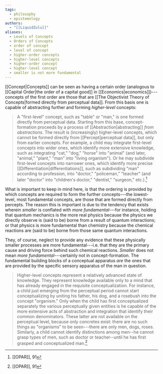 ```yaml
---
tags:
  - philosophy
  - epistemology
authors:
  - "[[LiquidZulu]]"
aliases:
  - Levels of Concepts
  - Orders of Concepts
  - order of concept
  - level of concept
  - higher-order concepts
  - higher-level concepts
  - higher-order concept
  - higher-level concept
  - smaller is not more fundamental
---
```

[[Concept|Concepts]] can be seen as having a certain order (analogous to [[Capital Order|the order of a capital good]] in [[Economics|economics]])---concepts of the first order are those that are [[The Objectivist Theory of Concepts|formed directly from perceptual data]]. From this basis one is capable of abstracting further and forming *higher-level* concepts:

> A "first-level" concept, such as "table" or "man," is one formed directly from perceptual data. Starting from this base, concept-formation proceeds by a process of [[Abstraction|abstracting]] *from abstractions*. The result is (increasingly) higher-level concepts, which cannot be formed directly from [[Percept|perceptual data]], but only from earlier concepts. For example, a child may integrate first-level concepts into wider ones, which identify more extensive knowledge, such as integrating "cat," "dog," "horse" into "animal" (and later, "animal," "plant," "man" into "living organism"). Or he may subdivide first-level concepts into narrower ones, which identify more precise [[Differentiation|differentiations]], such as subdividing "man" according to profession, into "doctor," "policeman," "teacher" (and later "doctor" into "children's doctor," "dentist," "surgeon," etc.).[^1]

What is important to keep in mind here, is that the ordering is provided by which concepts are required to form the further concepts---the lowest-level, most fundamental concepts, are those that are formed directly from percepts. The reason this is important is due to the tendency that exists wherein *smaller* is conflated with *more fundamental*---for instance, holding that quantum mechanics is the more real physics because the physics we directly observe is (said to be) borne from a result of quantum interactions; or that physics is more fundamental than chemistry because the chemical reactions are (said to be) borne from those same quantum interactions. 

They, of course, neglect to provide any evidence that these physically smaller processes are more fundamental---i.e. that they are the primary cause and driving force behind such chemical reactions. *Smaller* does not mean *more fundamental*---certainly not in concept-formation. The fundamental building blocks of a conceptual apparatus *are* the ones that are provided by the specific sensory apparatus of the man in question.

>Higher-level concepts represent a relatively advanced state of knowledge. They represent knowledge available only to a mind that has already engaged in the requisite conceptualization. For instance, a child just emerging from the perceptual period cannot start conceptualizing by uniting his father, his dog, and a rosebush into the concept "organism." Only when the child has first conceptualized separately the various perceptually given entities is he capable of the more extensive acts of abstraction and integration that identify their common denominators. These latter are not available on the perceptual level, because only concretes exist: there are no such things as "organisms" to be seen---there are only men, dogs, roses. Similarly, a child cannot identify distinctions among men--he cannot grasp types of men, such as doctor or teacher--until he has first grasped and conceptualized man.[^2]

[^1]: [[OPAR]], 91
[^2]: [[OPAR]], 91